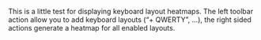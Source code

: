 This is a little test for displaying keyboard layout heatmaps.
The left toolbar action allow you to add keyboard layouts (“+ QWERTY”, ...), the right sided actions
generate a heatmap for all enabled layouts.
